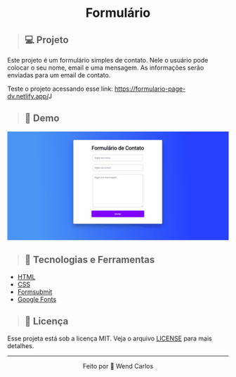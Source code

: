<h1 align="center">Formulário</h1> 

> ## 💻 Projeto
Este projeto é um formulário simples de contato. Nele o usuário pode colocar o seu nome, email e uma mensagem. As informações serão enviadas para um email de contato.

Teste o projeto acessando esse link: <a href="https://formulario-page-dv.netlify.app/" target="_blank">https://formulario-page-dv.netlify.app/</a>J

> ## 📸 Demo
<img src="./assets/formulario.gif">

> ## 🚀 Tecnologias e Ferramentas
* [HTML](https://developer.mozilla.org/pt-BR/docs/Web/HTML)
* [CSS](https://developer.mozilla.org/pt-BR/docs/Web/CSS)
* [Formsubmit](https://formsubmit.co/)
* [Google Fonts](https://fonts.google.com/)

> ## 📝 Licença
Esse projeta está sob a licença MIT. Veja o arquivo [LICENSE](https://github.com/W-Carlos/Formulario/blob/master/LICENSE) para mais detalhes.

---
<p align="center">Feito por 👋 Wend Carlos</p>
